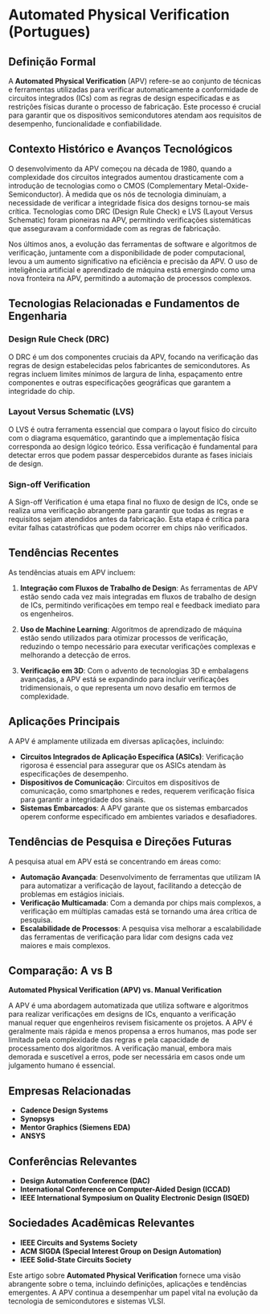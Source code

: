 # Automated Physical Verification (Portugues)

## Definição Formal

A **Automated Physical Verification** (APV) refere-se ao conjunto de técnicas e ferramentas utilizadas para verificar automaticamente a conformidade de circuitos integrados (ICs) com as regras de design especificadas e as restrições físicas durante o processo de fabricação. Este processo é crucial para garantir que os dispositivos semicondutores atendam aos requisitos de desempenho, funcionalidade e confiabilidade.

## Contexto Histórico e Avanços Tecnológicos

O desenvolvimento da APV começou na década de 1980, quando a complexidade dos circuitos integrados aumentou drasticamente com a introdução de tecnologias como o CMOS (Complementary Metal-Oxide-Semiconductor). À medida que os nós de tecnologia diminuíam, a necessidade de verificar a integridade física dos designs tornou-se mais crítica. Tecnologias como DRC (Design Rule Check) e LVS (Layout Versus Schematic) foram pioneiras na APV, permitindo verificações sistemáticas que asseguravam a conformidade com as regras de fabricação.

Nos últimos anos, a evolução das ferramentas de software e algoritmos de verificação, juntamente com a disponibilidade de poder computacional, levou a um aumento significativo na eficiência e precisão da APV. O uso de inteligência artificial e aprendizado de máquina está emergindo como uma nova fronteira na APV, permitindo a automação de processos complexos.

## Tecnologias Relacionadas e Fundamentos de Engenharia

### Design Rule Check (DRC)

O DRC é um dos componentes cruciais da APV, focando na verificação das regras de design estabelecidas pelos fabricantes de semicondutores. As regras incluem limites mínimos de largura de linha, espaçamento entre componentes e outras especificações geográficas que garantem a integridade do chip.

### Layout Versus Schematic (LVS)

O LVS é outra ferramenta essencial que compara o layout físico do circuito com o diagrama esquemático, garantindo que a implementação física corresponda ao design lógico teórico. Essa verificação é fundamental para detectar erros que podem passar despercebidos durante as fases iniciais de design.

### Sign-off Verification

A Sign-off Verification é uma etapa final no fluxo de design de ICs, onde se realiza uma verificação abrangente para garantir que todas as regras e requisitos sejam atendidos antes da fabricação. Esta etapa é crítica para evitar falhas catastróficas que podem ocorrer em chips não verificados.

## Tendências Recentes

As tendências atuais em APV incluem:

1. **Integração com Fluxos de Trabalho de Design**: As ferramentas de APV estão sendo cada vez mais integradas em fluxos de trabalho de design de ICs, permitindo verificações em tempo real e feedback imediato para os engenheiros.

2. **Uso de Machine Learning**: Algoritmos de aprendizado de máquina estão sendo utilizados para otimizar processos de verificação, reduzindo o tempo necessário para executar verificações complexas e melhorando a detecção de erros.

3. **Verificação em 3D**: Com o advento de tecnologias 3D e embalagens avançadas, a APV está se expandindo para incluir verificações tridimensionais, o que representa um novo desafio em termos de complexidade.

## Aplicações Principais

A APV é amplamente utilizada em diversas aplicações, incluindo:

- **Circuitos Integrados de Aplicação Específica (ASICs)**: Verificação rigorosa é essencial para assegurar que os ASICs atendam às especificações de desempenho.
- **Dispositivos de Comunicação**: Circuitos em dispositivos de comunicação, como smartphones e redes, requerem verificação física para garantir a integridade dos sinais.
- **Sistemas Embarcados**: A APV garante que os sistemas embarcados operem conforme especificado em ambientes variados e desafiadores.

## Tendências de Pesquisa e Direções Futuras

A pesquisa atual em APV está se concentrando em áreas como:

- **Automação Avançada**: Desenvolvimento de ferramentas que utilizam IA para automatizar a verificação de layout, facilitando a detecção de problemas em estágios iniciais.
- **Verificação Multicamada**: Com a demanda por chips mais complexos, a verificação em múltiplas camadas está se tornando uma área crítica de pesquisa.
- **Escalabilidade de Processos**: A pesquisa visa melhorar a escalabilidade das ferramentas de verificação para lidar com designs cada vez maiores e mais complexos.

## Comparação: A vs B

**Automated Physical Verification (APV) vs. Manual Verification**

A APV é uma abordagem automatizada que utiliza software e algoritmos para realizar verificações em designs de ICs, enquanto a verificação manual requer que engenheiros revisem fisicamente os projetos. A APV é geralmente mais rápida e menos propensa a erros humanos, mas pode ser limitada pela complexidade das regras e pela capacidade de processamento dos algoritmos. A verificação manual, embora mais demorada e suscetível a erros, pode ser necessária em casos onde um julgamento humano é essencial.

## Empresas Relacionadas

- **Cadence Design Systems**
- **Synopsys**
- **Mentor Graphics (Siemens EDA)**
- **ANSYS**

## Conferências Relevantes

- **Design Automation Conference (DAC)**
- **International Conference on Computer-Aided Design (ICCAD)**
- **IEEE International Symposium on Quality Electronic Design (ISQED)**

## Sociedades Acadêmicas Relevantes

- **IEEE Circuits and Systems Society**
- **ACM SIGDA (Special Interest Group on Design Automation)**
- **IEEE Solid-State Circuits Society**

Este artigo sobre **Automated Physical Verification** fornece uma visão abrangente sobre o tema, incluindo definições, aplicações e tendências emergentes. A APV continua a desempenhar um papel vital na evolução da tecnologia de semicondutores e sistemas VLSI.